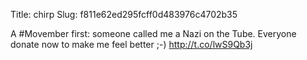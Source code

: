 Title: chirp
Slug: f811e62ed295fcff0d483976c4702b35

A #Movember first: someone called me a Nazi on the Tube. Everyone donate now to make me feel better ;-) <a href="http://t.co/lwS9Qb3j">http://t.co/lwS9Qb3j</a>
